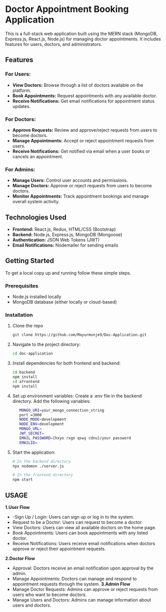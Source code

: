# Doctor Appointment Booking Application

This is a full-stack web application built using the MERN stack (MongoDB, Express.js, React.js, Node.js) for managing doctor appointments. It includes features for users, doctors, and administrators.

## Features

### For Users:

- **View Doctors:** Browse through a list of doctors available on the platform.
- **Book Appointments:** Request appointments with any available doctor.
- **Receive Notifications:** Get email notifications for appointment status updates.

### For Doctors:

- **Approve Requests:** Review and approve/reject requests from users to become doctors.
- **Manage Appointments:** Accept or reject appointment requests from users.
- **Receive Notifications:** Get notified via email when a user books or cancels an appointment.

### For Admins:

- **Manage Users:** Control user accounts and permissions.
- **Manage Doctors:** Approve or reject requests from users to become doctors.
- **Monitor Appointments:** Track appointment bookings and manage overall system activity.

## Technologies Used

- **Frontend:** React.js, Redux, HTML/CSS (Bootstrap)
- **Backend:** Node.js, Express.js, MongoDB (Mongoose)
- **Authentication:** JSON Web Tokens (JWT)
- **Email Notifications:** Nodemailer for sending emails

## Getting Started

To get a local copy up and running follow these simple steps.

### Prerequisites

- Node.js installed locally
- MongoDB database (either locally or cloud-based)

### Installation

1. Clone the repo
   ```sh
   git clone https://github.com/Mayurmunje9/Doc-Application.git
2. Navigate to the project directory:
   ```sh
   cd doc-application

3. Install dependencies for both frontend and backend:
   ```sh
   cd backend
   npm install
   cd afrontend
   npm install

4. Set up environment variables:
   Create a .env file in the backend directory.
   Add the following variables:
      ```sh
         MONGO_URI=your_mongo_connection_string
         port =3000
         NODE_MODE=development
         NODE_ENV=development
         MONGO_URL=
         JWT_SECRET= 
         EMAIL_PASSWORD=[hxyo rxgn qswy cdnu]/your password
         EMAILID=
5. Start the application:
   ```sh
   # In the backend directory
   npx nodemon ./server.js

   # In the frontend directory
   npm start

## USAGE
**1.User Flow**
- -Sign Up / Login: Users can sign up or log in to the system.
- Request to be a Doctor: Users can request to become a doctor.
- View Doctors: Users can view all available doctors on the home page.
- Book Appointments: Users can book appointments with any listed doctor.
- Receive Notifications: Users receive email notifications when doctors approve or reject their appointment requests.

 **2.Doctor Flow**
- Approval: Doctors receive an email notification upon approval by the 
  admin.
- Manage Appointments: Doctors can manage and respond to appointment requests through the system.
 **3.Admin Flow**
- Manage Doctor Requests: Admins can approve or reject requests from users who want to become doctors.
- Manage Users and Doctors: Admins can manage information about users and doctors.
